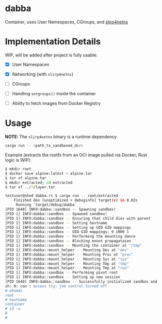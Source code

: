 # dabba

Container, uses User Namespaces, CGroups, and [slirp4netns](https://github.com/rootless-containers/slirp4netns)

# Implementation Details

WIP, will be added after project is fully usable:

- [x] User Namespaces

- [x] Networking (with `slirp4netns`)

- [ ] CGroups

- [ ] Handling `setgroups()` inside the container

- [ ] Ability to fetch images from Docker Registry

# Usage

**NOTE:** The `slirp4netns` binary is a runtime dependency

```sh
cargo run -- <path_to_sandboxed_dir>
```

Example (extracts the rootfs from an OCI image pulled via Docker, Rust logic is WIP):

```sh
$ mkdir root
$ docker save alpine:latest > alpine.tar
$ tar xf alpine.tar
$ mkdir extracted; cd extracted
$ tar xf ../*/layer.tar
```

```sh
testuser@shed dabba.rs $ cargo run -- root/extracted
    Finished dev [unoptimized + debuginfo] target(s) in 0.02s
     Running `target/debug/dabba`
[PID 1648] INFO:dabba::sandbox -- Spawning sandbox!
[PID 1] INFO:dabba::sandbox -- Spawned sandbox!
[PID 1] INFO:dabba::sandbox -- Ensuring that child dies with parent
[PID 1] INFO:dabba::sandbox -- Setting hostname
[PID 1] INFO:dabba::sandbox -- Setting up UID GID mappings
[PID 1] INFO:dabba::sandbox -- UID GID mappings: 0 1000 1
[PID 1] INFO:dabba::sandbox -- Performing the mounting dance
[PID 1] INFO:dabba::sandbox -- Blocking mount propagataion
[PID 1] INFO:dabba::sandbox -- Mounting the container at "/tmp"
[PID 1] INFO:dabba::mount_helper -- Mounting Dev at "dev"
[PID 1] INFO:dabba::mount_helper -- Mounting Proc at "proc"
[PID 1] INFO:dabba::mount_helper -- Mounting Sys at "sys"
[PID 1] INFO:dabba::mount_helper -- Mounting Tmp at "tmp"
[PID 1] INFO:dabba::mount_helper -- Mounting Tmp at "run"
[PID 1] INFO:dabba::sandbox -- Performing pivot root
[PID 1] INFO:dabba::sandbox -- Setting up new session
[PID 1648] INFO:dabba::sandbox -- Successfully initialized sandbox and entered user_cb()
sh: 0: can't access tty; job control turned off
# whoami
root
# hostname
container
# id -u
0
#
```

